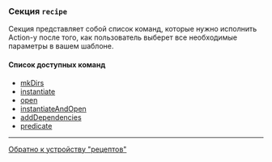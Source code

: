 ### Секция `recipe`

Секция представляет собой список команд, которые нужно исполнить Action-у после того, как пользователь выберет все
необходимые параметры в вашем шаблоне.

#### Список доступных команд

- [mkDirs](/docs/ru/recipe_content/recipe_commands/MK_DIRS.md)
- [instantiate](/docs/ru/recipe_content/recipe_commands/INSTANTIATE.md)
- [open](/docs/ru/recipe_content/recipe_commands/OPEN.md)
- [instantiateAndOpen](/docs/ru/recipe_content/recipe_commands/INSTANTIATE_AND_OPEN.md)
- [addDependencies](/docs/ru/recipe_content/recipe_commands/ADD_DEPENDENCIES.md)
- [predicate](/docs/ru/recipe_content/recipe_commands/PREDICATE.md)

---

[Обратно к устройству "рецептов"](/docs/ru/RECIPE_CONTENT.md)
